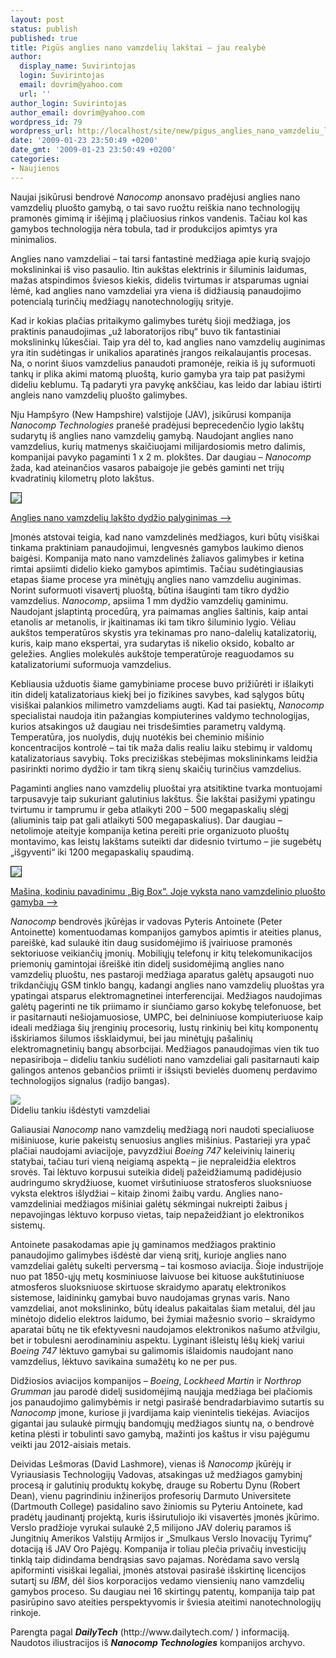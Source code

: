 ```yaml
---
layout: post
status: publish
published: true
title: Pigūs anglies nano vamzdelių lakštai – jau realybė
author:
  display_name: Suvirintojas
  login: Suvirintojas
  email: dovrim@yahoo.com
  url: ''
author_login: Suvirintojas
author_email: dovrim@yahoo.com
wordpress_id: 79
wordpress_url: http://localhost/site/new/pigus_anglies_nano_vamzdeliu_lakstai_-_jau_realybe/
date: '2009-01-23 23:50:49 +0200'
date_gmt: '2009-01-23 23:50:49 +0200'
categories:
- Naujienos
---
```

<p>Naujai įsikūrusi bendrovė <i> Nanocomp</i> anonsavo pradėjusi anglies nano vamzdelių pluošto gamybą, o tai savo ruožtu reiškia nano technologijų pramonės gimimą ir išėjimą į plačiuosius rinkos vandenis. Tačiau kol kas gamybos technologija nėra tobula, tad ir produkcijos apimtys yra minimalios.</p>
<p>Anglies nano vamzdeliai – tai tarsi fantastinė medžiaga apie kurią svajojo mokslininkai iš viso pasaulio. Itin aukštas elektrinis ir šiluminis laidumas, mažas atspindimos šviesos kiekis, didelis tvirtumas ir atsparumas ugniai lėmė, kad anglies nano vamzdeliai yra viena iš didžiausią panaudojimo potencialą turinčių medžiagų nanotechnologijų srityje. </p>
<p>Kad ir kokias plačias pritaikymo galimybes turėtų šioji medžiaga, jos praktinis panaudojimas „už laboratorijos ribų“ buvo tik fantastiniai mokslininkų lūkesčiai. Taip yra dėl to, kad anglies nano vamzdelių auginimas yra itin sudėtingas ir unikalios aparatinės įrangos reikalaujantis procesas. Na, o norint šiuos vamzdelius panaudoti pramonėje, reikia iš jų suformuoti tankų ir plika akimi matomą pluoštą, kurio gamyba yra taip pat pasižymi dideliu keblumu. Tą padaryti yra pavykę ankščiau, kas leido dar labiau ištirti angleis nano vamzdelių pluošto galimybes.</p>
<p>Nju Hampšyro (New Hampshire) valstijoje (JAV), įsikūrusi kompanija <i>Nanocomp Technologies</i> pranešė pradėjusi beprecedenčio lygio lakštų sudarytų iš anglies nano vamzdelių gamybą. Naudojant anglies nano vamzdelius, kurių matmenys skaičiuojami milijardosiomis metro dalimis, kompanijai pavyko pagaminti 1 x 2 m. plokštes. Dar daugiau – <i>Nanocomp</i> žada, kad ateinančios vasaros pabaigoje jie gebės gaminti net trijų kvadratinių kilometrų ploto lakštus.</p>
<p><a class="ns" href=" http://www.technews.lt/upl/Failai/large_cnt-sheet-3x6-with-proxy.jpg">
<div class="imgright"><img src=" http://www.technews.lt/upl/Failai/7464_cnt-sheet-3x6-with-proxy.jpg" border="1" /></div>
<p><span class="saltinis">Anglies nano vamzdelių lakšto dydžio palyginimas --></span></a></p>
<p>Įmonės atstovai teigia, kad nano vamzdelinės medžiagos, kuri būtų visiškai tinkama praktiniam panaudojimui, lengvesnės gamybos laukimo dienos baigėsi. Kompanija mato nano vamzdelinės žaliavos galimybes ir ketina rimtai apsiimti didelio kieko gamybos apimtimis. Tačiau sudėtingiausias etapas šiame procese yra minėtųjų anglies nano vamzdeliu auginimas. Norint suformuoti visavertį pluoštą, būtina išauginti tam tikro dydžio vamzdelius. <i>Nanocomp</i>, apsiima 1 mm dydžio vamzdelių gaminimu. Naudojant įslaptintą procedūrą, yra paimamas anglies šaltinis, kaip antai etanolis ar metanolis, ir įkaitinamas iki tam tikro šiluminio lygio. Vėliau aukštos temperatūros skystis yra tekinamas pro nano-dalelių katalizatorių, kuris, kaip mano ekspertai, yra sudarytas iš nikelio oksido, kobalto ar geležies. Anglies molekulės aukštoje temperatūroje reaguodamos su katalizatoriumi suformuoja vamzdelius. </p>
<p>Kebliausia užduotis šiame gamybiniame procese buvo prižiūrėti ir išlaikyti itin didelį katalizatoriaus kiekį bei jo fizikines savybes, kad sąlygos būtų visiškai palankios milimetro vamzdeliams augti. Kad tai pasiektų, <i>Nanocomp</i> specialistai naudoja itin pažangias kompiuterines valdymo technologijas, kurios atsakingos už daugiau nei trisdešimties parametrų valdymą. Temperatūra, jos nuolydis, dujų nuotėkis bei cheminio mišinio koncentracijos kontrolė – tai tik maža dalis realiu laiku stebimų ir valdomų katalizatoriaus savybių. Toks preciziškas stebėjimas mokslininkams leidžia pasirinkti norimo dydžio ir tam tikrą sienų skaičių turinčius vamzdelius.</p>
<p>Pagaminti anglies nano vamzdelių pluoštai yra atsitiktine tvarka montuojami tarpusavyje taip sukuriant galutinius lakštus. Šie lakštai pasižymi ypatingu tvirtumu ir tamprumu ir geba atlaikyti 200 – 500 megapaskalių slėgį (aliuminis taip pat gali atlaikyti 500 megapaskalius). Dar daugiau – netolimoje ateityje kompanija ketina pereiti prie organizuoto pluoštų montavimo, kas leistų lakštams suteikti dar didesnio tvirtumo – jie sugebėtų „išgyventi“ iki 1200 megapaskalių spaudimą.</p>
<p><a class="ns" href=" http://www.technews.lt/upl/Failai/7465_large_bigbox_640.jpg">
<div class="imgright"><img src=" http://www.technews.lt/upl/Failai/7465_bigbox_640.jpg" border="1" /></div>
<p><span class="saltinis">Mašina, kodiniu pavadinimu „Big Box“. Joje vyksta nano vamzdelinio pluošto gamyba --></span></a></p>
<p><i>Nanocomp</i> bendrovės įkūrėjas ir vadovas  Pyteris Antoinete (Peter Antoinette) komentuodamas kompanijos gamybos apimtis ir ateities planus, pareiškė, kad sulaukė itin daug susidomėjimo iš įvairiuose pramonės sektoriuose veikiančių įmonių. Mobiliųjų telefonų ir kitų telekomunikacijos priemonių gamintojai išreiškė itin didelį susidomėjimą anglies nano vamzdelių pluoštu, nes pastaroji medžiaga aparatus galėtų apsaugoti nuo trikdančiųjų GSM tinklo bangų, kadangi anglies nano vamzdelių pluoštas yra ypatingai atsparus elektromagnetinei interferencijai. Medžiagos naudojimas galėtų pagerinti ne tik priimamo ir siunčiamo garso kokybę telefonuose, bet ir pasitarnauti nešiojamuosiose, UMPC, bei delniniuose kompiuteriuose kaip ideali medžiaga šių įrenginių procesorių, lustų rinkinių bei kitų komponentų išskiriamos šilumos išsklaidymui, bei jau minėtųjų pašalinių elektromagnetinių bangų absorbcijai. Medžiagos panaudojimas vien tik tuo nepasiriboja – dideliu tankiu sudėlioti nano vamzdeliai gali pasitarnauti kaip galingos antenos gebančios priimti ir išsiųsti bevielės duomenų perdavimo technologijos signalus (radijo bangas). </p>
<p><img src=" http://www.technews.lt/upl/Failai/nanotube-forest.jpg" /><br /><span class="saltinis">Dideliu tankiu išdėstyti vamzdeliai</span></p>
<p>Galiausiai <i>Nanocomp</i> nano vamzdelių medžiagą nori naudoti specialiuose mišiniuose, kurie pakeistų senuosius anglies mišinius. Pastarieji yra ypač plačiai naudojami aviacijoje, pavyzdžiui <i>Boeing 747</i> keleivinių lainerių statybai, tačiau turi vieną neigiamą aspektą – jie nepraleidžia elektros srovės. Tai lėktuvo korpusui suteikia didelį pažeidžiamumą padidėjusio audringumo skrydžiuose, kuomet viršutiniuose stratosferos sluoksniuose vyksta elektros išlydžiai – kitaip žinomi žaibų vardu. Anglies nano-vamzdeliniai medžiagos mišiniai galėtų sėkmingai nukreipti žaibus į nepavojingas lėktuvo korpuso vietas, taip nepažeidžiant jo elektronikos sistemų. </p>
<p>Antoinete pasakodamas apie jų gaminamos medžiagos praktinio panaudojimo galimybes išdėstė dar vieną sritį, kurioje anglies nano vamzdeliai galėtų sukelti perversmą – tai kosmoso aviacija. Šioje industrijoje nuo pat 1850-ųjų metų kosminiuose laivuose bei kituose aukštutiniuose atmosferos sluoksniuose skirtuose skraidymo aparatų elektronikos sistemose, laidininkų gamybai buvo naudojamas grynas varis. Nano vamzdeliai, anot mokslininko, būtų idealus pakaitalas šiam metalui, dėl jau minėtojo didelio elektros laidumo, bei žymiai mažesnio svorio – skraidymo aparatai būtų ne tik efektyvesni naudojamos elektronikos našumo atžvilgiu, bet ir tobulesni aerodinaminiu aspektu. Lyginant išleistų lėšų kiekį variui <i>Boeing 747</i> lėktuvo gamybai su galimomis išlaidomis naudojant nano vamzdelius, lėktuvo savikaina sumažėtų ko ne per pus. </p>
<p>Didžiosios aviacijos kompanijos – <i>Boeing</i>, <i>Lockheed Martin</i> ir <i>Northrop Grumman</i> jau parodė didelį susidomėjimą naująja medžiaga bei plačiomis jos panaudojimo galimybėmis ir netgi pasirašė bendradarbiavimo sutartis su <i>Nanocomp</i> įmone, kuriose ji įvardijama kaip vienintelis tiekėjas. Aviacijos gigantai jau sulaukė pirmųjų bandomųjų medžiagos siuntų na, o bendrovė ketina plėsti ir tobulinti savo gamybą, mažinti jos kaštus ir visu pajėgumu veikti jau 2012-aisiais metais. </p>
<p>Deividas Lešmoras (David Lashmore), vienas iš <i>Nanocomp</i> įkūrėjų ir Vyriausiasis Technologijų Vadovas, atsakingas už medžiagos gamybinį procesą ir galutinių produktų kokybę, drauge su Robertu Dynu (Robert Dean), vienu pagrindiniu inžinerijos profesorių Darmuto Universitete (Dartmouth College) pasidalino savo žiniomis su Pyteriu Antoinete, kad pradėtų jaudinantį projektą, kuris išsirutuliojo iki visavertės įmonės įkūrimo. Verslo pradžioje vyrukai sulaukė 2,5 milijono JAV dolerių paramos iš Jungitnių Amerikos Valstijų Armijos ir „Smulkaus Verslo Inovacijų Tyrimų“ dotaciją iš JAV Oro Pajėgų. Kompanija ir toliau plečia privačių investicijų tinklą taip didindama bendrąsias savo pajamas. Norėdama savo verslą apiforminti visiškai legaliai, įmonės atstovai pasirašė išskirtinę licencijos sutartį su <i>IBM</i>, dėl šios korporacijos vedamo viensienių nano vamzdelių gamybos proceso. Su daugiau nei 16 skirtingų patentų, kompanija taip pat pasirūpino savo ateities perspektyvomis ir šviesia ateitimi nanotechnologijų rinkoje. </p>
<p><span class="saltinis">Parengta pagal <i><b>DailyTech</b></i> (http://www.dailytech.com/ ) informaciją. Naudotos iliustracijos iš <i><b>Nanocomp Technologies</b></i> kompanijos archyvo.</span></p>
<p></p>
